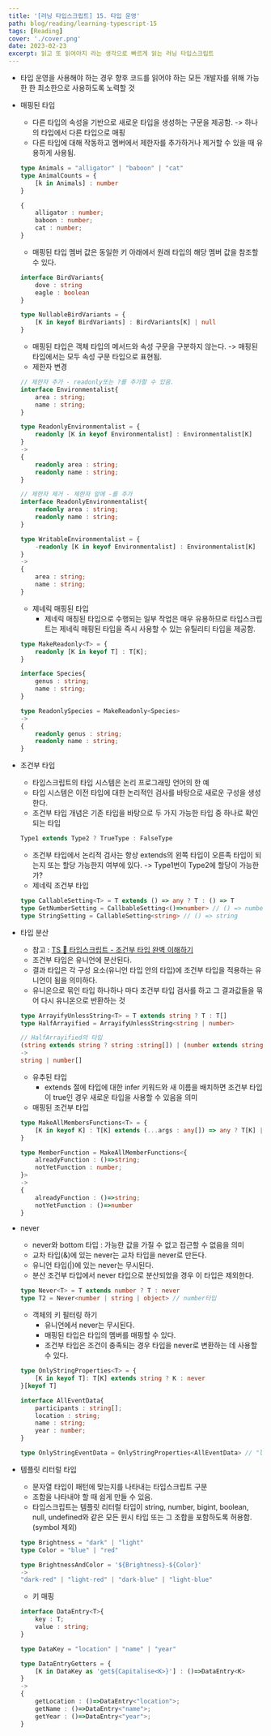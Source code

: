 ```yaml
---
title: '[러닝 타입스크립트] 15. 타입 운영'
path: blog/reading/learning-typescript-15
tags: [Reading]
cover: './cover.png'
date: 2023-02-23
excerpt: 읽고 또 읽어야지 라는 생각으로 빠르게 읽는 러닝 타입스크립트
---
```


* 타입 운영을 사용해야 하는 경우 향후 코드를 읽어야 하는 모든 개발자를 위해 가능한 한 최소한으로 사용하도록 노력할 것

* 매핑된 타입
	* 다른 타입의 속성을 기반으로 새로운 타입을 생성하는 구문을 제공함. -> 하나의 타입에서 다른 타입으로 매핑
	* 다른 타입에 대해 작동하고 멤버에서 제한자를 추가하거나 제거할 수 있을 때 유용하게 사용됨.

	```ts
	type Animals = "alligator" | "baboon" | "cat"
	type AnimalCounts = {
		[k in Animals] : number
	}

	{
		alligator : number;
		baboon : number;
		cat : number;
	}
	```

	* 매핑된 타입 멤버 값은 동일한 키 아래에서 원래 타입의 해당 멤버 값을 참조할 수 있다. 

	```ts
	interface BirdVariants{
		dove : string
		eagle : boolean
	}

	type NullableBirdVariants = {
		[K in keyof BirdVariants] : BirdVariants[K] | null
	}
	```

	* 매핑된 타입은 객체 타입의 메서드와 속성 구문을 구분하지 않는다. -> 매핑된 타입에서는 모두 속성 구문 타입으로 표현됨.
	* 제한자 변경

	```ts
	// 제한자 추가 - readonly또는 ?를 추가할 수 있음.
	interface Environmentalist{
		area : string;
		name : string;
	}

	type ReadonlyEnvironmentalist = {
		readonly [K in keyof Environmentalist] : Environmentalist[K]
	}
	->
	{
		readonly area : string;
		readonly name : string;
	}

	// 제한자 제거 - 제한자 앞에 -를 추가
	interface ReadonlyEnvironmentalist{
		readonly area : string;
		readonly name : string;
	}

	type WritableEnvironmentalist = {
		-readonly [K in keyof Environmentalist] : Environmentalist[K]
	}
	->
	{
		area : string;
		name : string;
	}
	```

	* 제네릭 매핑된 타입
		* 제네릭 매칭된 타입으로 수행되는 일부 작업은 매우 유용하므로 타입스크립트는 제네릭 매핑된 타입을 즉시 사용할 수 있는 유틸리티 타입을 제공함.
		
	```ts
	type MakeReadonly<T> = {
		readonly [K in keyof T] : T[K];
	}

	interface Species{
		genus : string;
		name : string;
	}

	type ReadonlySpecies = MakeReadonly<Species>
	->
	{	
		readonly genus : string;
		readonly name : string;
	}
	```


* 조건부 타입 
	* 타입스크립트의 타입 시스템은 논리 프로그래밍 언어의 한 예 
	* 타입 시스템은 이전 타입에 대한 논리적인 검사를 바탕으로 새로운 구성을 생성한다.
	* 조건부 타입 개념은 기존 타입을 바탕으로 두 가지 가능한 타입 중 하나로 확인되는 타입

	```ts
	Type1 extends Type2 ? TrueType : FalseType 
	```

	* 조건부 타입에서 논리적 검사는 항상 extends의 왼쪽 타입이 오른족 타입이 되는지 또는 할당 가능한지 여부에 있다. 
	-> Type1번이 Type2에 할당이 가능한가? 
	* 제네릭 조건부 타입

	```ts
	type CallableSetting<T> = T extends () => any ? T : () => T
	type GetNumberSetting = CallbableSetting<()=>number> // () => number[]
	type StringSetting = CallableSetting<string> // () => string
	```


* 타입 분산
	* 참고 : [TS 📘 타입스크립트 - 조건부 타입 완벽 이해하기](https://inpa.tistory.com/entry/TS-%F0%9F%93%98-%ED%83%80%EC%9E%85%EC%8A%A4%ED%81%AC%EB%A6%BD%ED%8A%B8-%EC%A1%B0%EA%B1%B4%EB%B6%80-%ED%83%80%EC%9E%85-%EC%99%84%EB%B2%BD-%EC%9D%B4%ED%95%B4%ED%95%98%EA%B8%B0)
	* 조건부 타입은 유니언에 분산된다. 
	* 결과 타입은 각 구성 요소(유니언 타입 안의 타입)에 조건부 타입을 적용하는 유니언이 됨을 의미하다. 
	* 유니온으로 묶인 타입 하나하나 마다 조건부 타입 검사를 하고 그 결과값들을 묶어 다시 유니온으로 반환하는 것

	```ts
	type ArrayifyUnlessString<T> = T extends string ? T : T[]
	type HalfArrayified = ArrayifyUnlessString<string | number>

	// HalfArrayified의 타입
	(string extends string ? string :string[]) | (number extends string ? string : number[])
	->
	string | number[]
	```

	* 유추된 타입 
		* extends 절에 타입에 대한 infer 키워드와 새 이름을 배치하면 조건부 타입이 true인 경우 새로운 타입을 사용할 수 있음을 의미
	* 매핑된 조건부 타입

	```ts
	type MakeAllMembersFunctions<T> = {
		[K in keyof K] : T[K] extends (...args : any[]) => any ? T[K] | ()=>T[K]
	}

	type MemberFunction = MakeAllMemberFunctions<{
		alreadyFunction : ()=>string;
		notYetFunction : number;
	}>
	-> 
	{
		alreadyFunction : ()=>string;
		notYetFunction : ()=>number
	}
	```


* never 
	* never와 bottom 타입 : 가능한 값을 가질 수 없고 접근할 수 없음을 의미
	* 교차 타입(&)에 있는 never는 교차 타입을 never로 만든다.
	* 유니언 타입(|)에 있는 never는 무시된다. 
	* 분산 조건부 타입에서 never 타입으로 분산되었을 경우 이 타입은 제외한다. 

	```ts
	type Never<T> = T extends number ? T : never
	type T2 = Never<number | string | object> // number타입
	```

	* 객체의 키 필터링 하기 
		* 유니언에서 never는 무시된다.
		* 매핑된 타입은 타입의 멤버를 매핑할 수 있다. 
		* 조건부 타입은 조건이 충족되는 경우 타입을 never로 변환하는 데 사용할 수 있다. 

	```ts
	type OnlyStringProperties<T> = {
		[K in keyof T]: T[K] extends string ? K : never
	}[keyof T]

	interface AllEventData{
		participants : string[];
		location : string;
		name : string;
		year : number;
	}

	type OnlyStringEventData = OnlyStringProperties<AllEventData> // "location" | "name"
	```

* 템플릿 리터럴 타입
	* 문자열 타입이 패턴에 맞는지를 나타내는 타입스크립트 구문
	* 조합을 나타내야 할 때 쉽게 만들  수 있음.
	* 타입스크립트는 템플릿 리터럴 타입이 string, number, bigint, boolean, null, undefined와 같은 모든 원시 타입 또는 그 조합을 포함하도록 허용함.(symbol 제외)

	```ts
	type Brightness = "dark" | "light"
	type Color = "blue" | "red"

	type BrightnessAndColor = '${Brightness}-${Color}'
	-> 
	"dark-red" | "light-red" | "dark-blue" | "light-blue"
	```
	* 키 매핑
	```ts
	interface DataEntry<T>{
		key : T;
		value : string;
	}

	type DataKey = "location" | "name" | "year"

	type DataEntryGetters = {
		[K in DataKey as 'get${Capitalise<K>}'] : ()=>DataEntry<K>
	}
	->
	{
		getLocation : ()=>DataEntry<"location">;
		getName : ()=>DataEntry<"name">;
		getYear : ()=>DataEntry<"year">;
	}
	```